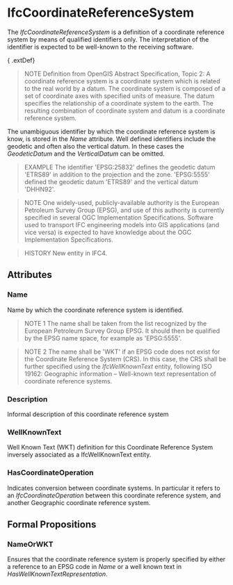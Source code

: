 # IfcCoordinateReferenceSystem

The _IfcCoordinateReferenceSystem_ is a definition of a coordinate reference system by means of qualified identifiers only. The interpretation of the identifier is expected to be well-known to the receiving software.

{ .extDef}
> NOTE  Definition from OpenGIS Abstract Specification, Topic 2:
> A coordinate reference system is a coordinate system which is related to the real world by a datum. The coordinate system is composed of a set of coordinate axes with specified units of measure. The datum specifies the relationship of a coordinate system to the earth. The resulting combination of coordinate system and datum is a coordinate reference system.

The unambiguous identifier by which the coordinate reference system is know, is stored in the _Name_ attribute. Well defined identifiers include the geodetic and often also the vertical datum. In these cases the _GeodeticDatum_ and the _VerticalDatum_ can be omitted.

> EXAMPLE  The identifier 'EPSG:25832' defines the geodetic datum 'ETRS89' in addition to the projection and the zone. 'EPSG:5555' defined the geodetic datum 'ETRS89' and the vertical datum 'DHHN92'.

> NOTE  One widely-used, publicly-available authority is the European Petroleum Survey Group (EPSG), and use of this authority is currently specified in several OGC Implementation Specifications. Software used to transport IFC engineering models into GIS applications (and vice versa) is expected to have knowledge about the OGC Implementation Specifications.

> HISTORY  New entity in IFC4.

## Attributes

### Name
Name by which the coordinate reference system is identified.
> NOTE 1  The name shall be taken from the list recognized by the European Petroleum Survey Group EPSG. It should then be qualified by the EPSG name space, for example as 'EPSG:5555'.

> NOTE 2  The name shall be 'WKT' if an EPSG code does not exist for the Coordinate Reference System (CRS). In this case, the CRS shall be further specified using the _IfcWellKnownText_ entity, following ISO 19162: Geographic information &ndash; Well-known text representation of coordinate reference systems.

### Description
Informal description of this coordinate reference system

### WellKnownText

Well Known Text (WKT) definition for this Coordinate Reference System inversely associated as a IfcWellKnownText entity.

### HasCoordinateOperation
Indicates conversion between coordinate systems. In particular it refers to an _IfcCoordinateOperation_ between this coordinate reference system, and another Geographic coordinate reference system.

## Formal Propositions

### NameOrWKT
Ensures that the coordinate reference system is properly specified by either a reference to an EPSG code in *Name* or a well known text in *HasWellKnownTextRepresentation*.
